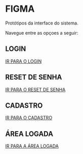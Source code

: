 # FIGMA

Protótipos da interface do sistema.

Navegue entre as opçoes a seguir:

## LOGIN

[IR PARA O LOGIN](login.md)  

## RESET DE SENHA

[IR PARA O RESET DE SENHA](login.md)  

## CADASTRO

[IR PARA O CADASTRO](login.md)  

## ÁREA LOGADA

[IR PARA A ÁREA LOGADA](login.md)  
